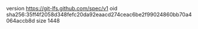 version https://git-lfs.github.com/spec/v1
oid sha256:35ff4f2058d348fefc20da92eaacd274ceac6be2f99024860bb70a4064accb8d
size 1448
